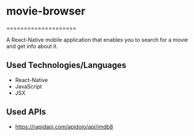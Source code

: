 # movie-browser
====================

A React-Native mobile application that enables you to search for a movie and get info about it.


Used Technologies/Languages
----------------------------

* React-Native
* JavaScript
* JSX


Used APIs
----------

* https://rapidapi.com/apidojo/api/imdb8

